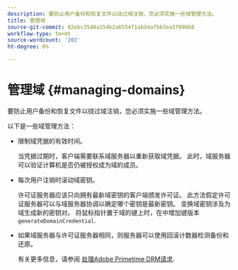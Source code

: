 ```yaml
---
description: 要防止用户备份和恢复文件以绕过域注销，您必须实施一些域管理方法。
title: 管理域
source-git-commit: 02ebc3548a254b2a6554f1ab34afbb3ea5f09bb8
workflow-type: tm+mt
source-wordcount: '202'
ht-degree: 0%

---
```


# 管理域 {#managing-domains}

要防止用户备份和恢复文件以绕过域注销，您必须实施一些域管理方法。

以下是一些域管理方法：

* 限制域凭据的有效时间。

  当凭据过期时，客户端需要联系域服务器以重新获取域凭据。 此时，域服务器可以验证计算机是否仍被授权成为域的成员。
* 每次用户注销时滚动域密钥。

  许可证服务器应该只向拥有最新域密钥的客户端颁发许可证。 此方法假定许可证服务器可以与域服务器协调以确定哪个密钥是最新密钥。 变换域密钥涉及为域生成新的密钥对。 将鼠标指针置于域的键上时，在中增加键版本 `generateDomainCredential`.
* 如果域服务器与许可证服务器相同，则服务器可以使用回滚计数器检测备份和还原。

  有关更多信息，请参阅 [处理Adobe Primetime DRM请求](../../protecting-content/implementing-the-license-server/processing-drm-requests.md).
